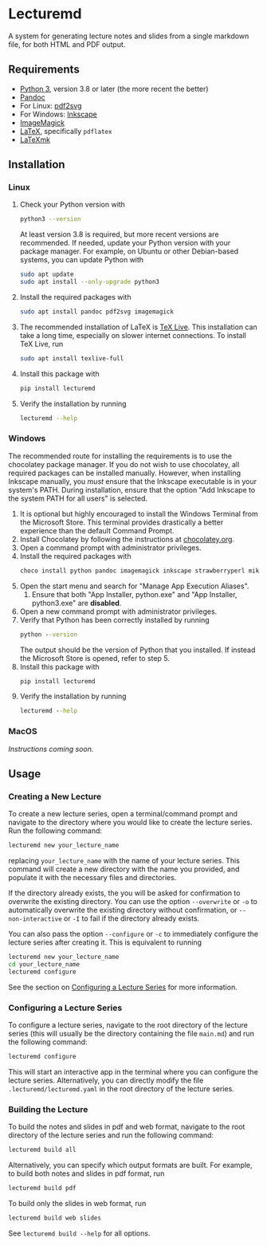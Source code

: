 # Lecturemd

A system for generating lecture notes and slides from a single markdown file, for both HTML and PDF output.

## Requirements

- [Python 3](https://www.python.org/), version 3.8 or later (the more recent the better)
- [Pandoc](https://pandoc.org/)
- For Linux: [pdf2svg](https://github.com/dawbarton/pdf2svg)
- For Windows: [Inkscape](https://inkscape.org/)
- [ImageMagick](https://imagemagick.org/index.php)
- [LaTeX](https://www.latex-project.org/), specifically `pdflatex`
- [LaTeXmk](https://ctan.org/pkg/latexmk/?lang=en) 

<!-- ### Python Packages

- [Pygmentation](https://github.com/ech0-chambers/pygmentation)
- [Pyndoc](https://github.com/ech0-chambers/pyndoc) (Not strictly required but highly recommended)
- [Panflute](https://github.com/sergiocorreia/panflute)
- [Pyaml](https://pyyaml.org/)
- [Textual](https://github.com/Textualize/textual)
- [Pint](https://pint.readthedocs.io/en/stable/) -->

## Installation

### Linux

1. Check your Python version with
    ```bash
    python3 --version
    ```
    At least version 3.8 is required, but more recent versions are recommended. If needed, update your Python version with your package manager. For example, on Ubuntu or other Debian-based systems, you can update Python with
    ```bash
    sudo apt update
    sudo apt install --only-upgrade python3
    ```
1. Install the required packages with
    ```bash
    sudo apt install pandoc pdf2svg imagemagick
    ```
1. The recommended installation of LaTeX is [TeX Live](https://www.tug.org/texlive/). This installation can take a long time, especially on slower internet connections. To install TeX Live, run
    ```bash
    sudo apt install texlive-full
    ```
1. Install this package with
    ```bash
    pip install lecturemd
    ```
1. Verify the installation by running
    ```bash
    lecturemd --help
    ```

### Windows

The recommended route for installing the requirements is to use the chocolatey package manager. If you do not wish to use chocolatey, all required packages can be installed manually. However, when installing Inkscape manually, you *must* ensure that the Inkscape executable is in your system's PATH. During installation, ensure that the option "Add Inkscape to the system PATH for all users" is selected.


1. It is optional but highly encouraged to install the Windows Terminal from the Microsoft Store. This terminal provides drastically a better experience than the default Command Prompt.
1. Install Chocolatey by following the instructions at [chocolatey.org](https://chocolatey.org/install).
1. Open a command prompt with administrator privileges.
1. Install the required packages with
    ```cmd
    choco install python pandoc imagemagick inkscape strawberryperl miktex latexmk
    ```
1. Open the start menu and search for "Manage App Execution Aliases".
    1. Ensure that both "App Installer, python.exe" and "App Installer, python3.exe" are **disabled**.
1. Open a new command prompt with administrator privileges.
1. Verify that Python has been correctly installed by running
    ```cmd
    python --version
    ```
    The output should be the version of Python that you installed. If instead the Microsoft Store is opened, refer to step 5.
1. Install this package with
    ```cmd
    pip install lecturemd
    ```
1. Verify the installation by running
    ```cmd
    lecturemd --help
    ```


### MacOS

*Instructions coming soon.*

## Usage

### Creating a New Lecture

To create a new lecture series, open a terminal/command prompt and navigate to the directory where you would like to create the lecture series. Run the following command:

```bash
lecturemd new your_lecture_name
```
replacing `your_lecture_name` with the name of your lecture series. This command will create a new directory with the name you provided, and populate it with the necessary files and directories.

If the directory already exists, the you will be asked for confirmation to overwrite the existing directory. You can use the option `--overwrite` or `-o` to automatically overwrite the existing directory without confirmation, or `--non-interactive` or `-I` to fail if the directory already exists.

You can also pass the option `--configure` or `-c` to immediately configure the lecture series after creating it. This is equivalent to running
```bash
lecturemd new your_lecture_name
cd your_lecture_name
lecturemd configure
```
See the section on [Configuring a Lecture Series](#configuring-a-lecture-series) for more information.

### Configuring a Lecture Series

To configure a lecture series, navigate to the root directory of the lecture series (this will usually be the directory containing the file `main.md`) and run the following command:

```bash
lecturemd configure
```

This will start an interactive app in the terminal where you can configure the lecture series. Alternatively, you can directly modify the file `.lecturemd/lecturemd.yaml` in the root directory of the lecture series. 

### Building the Lecture

To build the notes and slides in pdf and web format, navigate to the root directory of the lecture series and run the following command:

```bash
lecturemd build all
```

Alternatively, you can specify which output formats are built. For example, to build both notes and slides in pdf format, run

```bash
lecturemd build pdf
```

To build only the slides in web format, run

```bash
lecturemd build web slides
```

See `lecturemd build --help` for all options.